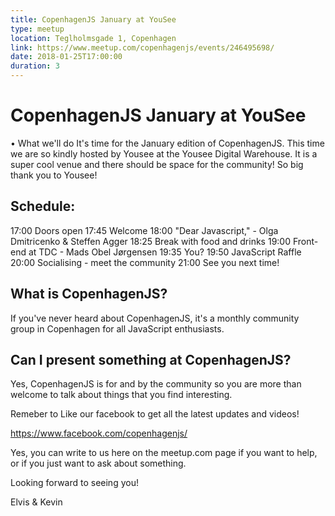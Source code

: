 ```yaml
---
title: CopenhagenJS January at YouSee
type: meetup
location: Teglholmsgade 1, Copenhagen
link: https://www.meetup.com/copenhagenjs/events/246495698/
date: 2018-01-25T17:00:00
duration: 3
---
```


# CopenhagenJS January at YouSee


• What we'll do
It's time for the January edition of CopenhagenJS. This time we are so kindly hosted by Yousee at the Yousee Digital Warehouse. It is a super cool venue and there should be space for the community! So big thank you to Yousee!

## Schedule:

17:00 Doors open
17:45 Welcome
18:00 "Dear Javascript," - Olga Dmitricenko &amp; Steffen Agger
18:25 Break with food and drinks
19:00 Front-end at TDC - Mads Obel Jørgensen
19:35 You?
19:50 JavaScript Raffle
20:00 Socialising - meet the community
21:00 See you next time!

## What is CopenhagenJS?
If you've never heard about CopenhagenJS, it's a monthly community group in Copenhagen for all JavaScript enthusiasts.

## Can I present something at CopenhagenJS?
Yes, CopenhagenJS is for and by the community so you are more than welcome to talk about things that you find interesting.

Remeber to Like our facebook to get all the latest updates and videos!

https://www.facebook.com/copenhagenjs/

Yes, you can write to us here on the meetup.com page if you want to help, or if you just want to ask about something.

Looking forward to seeing you!

Elvis &amp; Kevin
